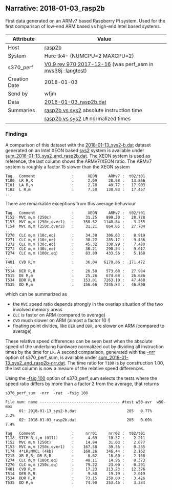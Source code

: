 ## Narrative: 2018-01-03_rasp2b

First data generated on an ARMv7 based Raspberry Pi system. Used for the
first comparison of low-end ARM based  vs high-end Intel based systems.

| Attribute | Value |
| --------- | ----- |
| Host   | [rasp2b](hostinfo_rasp2b.md) |
| System | Herc tk4- (NUMCPU=2 MAXCPU=2) |
| s370_perf | [V0.9  rev  970  2017-12-16](https://github.com/wfjm/mvs38j-langtest/blob/2cc62bf/tests/perf_asm.asm) (was perf_asm in [mvs38j-langtest](https://github.com/wfjm/mvs38j-langtest/)) |
| Creation Date | 2018-01-03 |
| Send by | wfjm |
| Data | [2018-01-03_rasp2b.dat](../data/2018-01-03_rasp2b.dat) |
| Summaries | [rasp2b vs sys2](sum_2018-01-13_sys2_and_rasp2b.dat) absolute instruction time |
|           | [rasp2b vs sys2](sum_2018-01-13_sys2_and_rasp2b-nrr.dat) `LR` normalized times |

### Findings

A comparison of this dataset with the
[2018-01-13_sys2-b.dat](../data/2018-01-13_sys2-b.dat) dataset generated on
an Intel XEON based [sys2](hostinfo_sys2.md) system is available under
[sum_2018-01-13_sys2_and_rasp2b.dat](sum_2018-01-13_sys2_and_rasp2b.dat).
The XEON system is used as reference, the last column shows the ARMv7/XEON
ratio.
The ARMv7 system is roughly a factor 15 slower than the XEON system
```
Tag   Comment                :      XEON     ARMv7 :  t02/t01
T100  LR R,R                 :      2.09     28.98 :   13.866
T101  LA R,n                 :      2.78     49.77 :   17.903
T102  L R,m                  :      7.50    130.93 :   17.457
...
```

There are remarkable exceptions from this average behaviour
```
Tag   Comment                :      XEON     ARMv7 :  t02/t01
T152  MVC m,m (250c)         :     31.25    899.30 :   28.778
T153  MVC m,m (250c,over1)   :    350.52   1140.84 :    3.255
T154  MVC m,m (250c,over2)   :     31.21    864.65 :   27.704
...
T270  CLC m,m (10c,eq)       :     34.38    306.63 :    8.919
T271  CLC m,m (10c,ne)       :     30.22    285.17 :    9.436
T272  CLC m,m (30c,eq)       :     45.32    338.99 :    7.480
T273  CLC m,m (30c,ne)       :     30.21    290.54 :    9.617
T274  CLC m,m (100c,eq)      :     83.89    433.56 :    5.168
...
T401  CVD R,m                :     36.04   6179.86 :  171.472
...
T514  DER R,R                :     20.50    573.68 :   27.984
T515  DE R,m                 :     25.26    674.08 :   26.686
T534  DDR R,R                :    153.01   7263.10 :   47.468
T535  DD R,m                 :    156.66   7345.83 :   46.890
```

which can be summarized as
- the `MVC` speed ratio depends strongly in the overlap situation of the
  two involved memory areas
- `CLC` is faster on ARM (compared to average)
- `CVD` much slower on ARM (almost a factor 10 !)
- floating point divides, like `DER` and `DDR`, are slower on ARM
  (compared to average)

These relative speed differences can be seen best when the absolute
speed of the underlying hardware normalized out by dividing all
instruction times by the time for `LR`. A second comparison,
generated with the [-nrr](../doc/s370_perf_sum.md#user-content-opt-nrr)
option of s370_perf_sum, is available under
[sum_2018-01-13_sys2_and_rasp2b-nrr.dat](sum_2018-01-13_sys2_and_rasp2b-nrr.dat).
The time ratio for `T100` is by construction 1.00, the last column
is now a meaure of the relative speed differences.

Using the [-fsig 100](../doc/s370_perf_sum.md#user-content-opt-fsig)
option of s370_perf_sum selects the tests where the speed ratio differs
by more than a factor 2 from the average, that returns
```
s370_perf_sum  -nrr  -rat  -fsig 100

File num: name ----------------------------------- #test w50-avr  w50-max
      01: 2018-01-13_sys2-b.dat                      205   0.77%     3.2%
      02: 2018-01-03_rasp2b.dat                      205   0.69%     7.4%

Tag   Comment                :     nrr01     nrr02 :  t02/t01
T118  STCM R,i,m (0111)      :      4.69     10.37 :    2.211
T152  MVC m,m (250c)         :     14.94     31.03 :    2.077
T153  MVC m,m (250c,over1)   :    167.58     39.36 :    0.235
T174  4*LR;MVCL (4kb)        :    160.26    346.44 :    2.162
T215  XR R,R; DR R,R         :      8.62     18.60 :    2.158
T274  CLC m,m (100c,eq)      :     40.11     14.96 :    0.373
T276  CLC m,m (250c,eq)      :     79.22     23.09 :    0.291
T401  CVD R,m                :     17.23    213.23 :   12.376
T514  DER R,R                :      9.80     19.79 :    2.019
T534  DDR R,R                :     73.15    250.60 :    3.426
T535  DD R,m                 :     74.90    253.46 :    3.384
```
